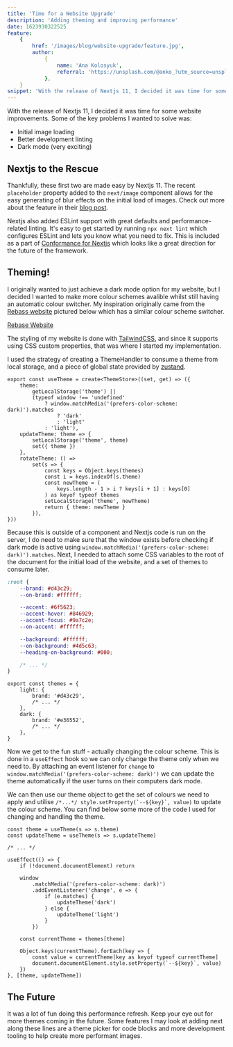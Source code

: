 ```yaml
---
title: 'Time for a Website Upgrade'
description: 'Adding theming and improving performance'
date: 1623930322525
feature:
    {
        href: '/images/blog/website-upgrade/feature.jpg',
        author:
            {
                name: 'Ana Kolosyuk',
                referral: 'https://unsplash.com/@anko_?utm_source=unsplash&utm_medium=referral&utm_content=creditCopyText',
            },
    }
snippet: 'With the release of Nextjs 11, I decided it was time for some website improvements. Some of the key problems I wanted to solve was...Thankfully, these first two are made easy by Nextjs 11. The recent placeholder property added to the next/image component...'
---
```


With the release of Nextjs 11, I decided it was time for some website improvements.
Some of the key problems I wanted to solve was:

-   Initial image loading
-   Better development linting
-   Dark mode (very exciting)

## Nextjs to the Rescue

Thankfully, these first two are made easy by Nextjs 11. The recent `placeholder` property
added to the `next/image` component allows for the easy generating of blur effects on the
initial load of images. Check out more about the feature in their [blog post](https://nextjs.org/blog/next-11#image-placeholders).

Nextjs also added ESLint support with great defaults and performance-related linting.
It's easy to get started by running `npx next lint` which configures ESLint and lets you know
what you need to fix. This is included as a part of [Conformance for Nextjs](https://nextjs.org/blog/next-11#conformance)
which looks like a great direction for the future of the framework.

## Theming!

I originally wanted to just achieve a dark mode option for my website, but I decided
I wanted to make more colour schemes avalible whilst still having an automatic colour switcher.
My inspiration originally came from the [Rebass website](https://rebassjs.org/) pictured below which
has a similar colour scheme switcher.

[Rebase Website](/images/blog/website-upgrade/rebassjs.png)

The styling of my website is done with [TailwindCSS](https://tailwindcss.com/), and since it supports using CSS custom properties, that
was where I started my implementation.

I used the strategy of creating a ThemeHandler to consume a theme from local storage, and a piece of global state
provided by [zustand](https://github.com/pmndrs/zustand).

```tsx
export const useTheme = create<ThemeStore>((set, get) => ({
    theme:
        getLocalStorage('theme') ||
        (typeof window !== 'undefined'
            ? window.matchMedia('(prefers-color-scheme: dark)').matches
                ? 'dark'
                : 'light'
            : 'light'),
    updateTheme: theme => {
        setLocalStorage('theme', theme)
        set({ theme })
    },
    rotateTheme: () =>
        set(s => {
            const keys = Object.keys(themes)
            const i = keys.indexOf(s.theme)
            const newTheme = (
                keys.length - 1 > i ? keys[i + 1] : keys[0]
            ) as keyof typeof themes
            setLocalStorage('theme', newTheme)
            return { theme: newTheme }
        }),
}))
```

Because this is outside of a component and Nextjs code is run on the server, I do need to make sure that
the window exists before checking if dark mode is active using `window.matchMedia('(prefers-color-scheme: dark)').matches`. Next, I
needed to attach some CSS variables to the root of the document for the initial load of the website,
and a set of themes to consume later.

```css
:root {
    --brand: #d43c29;
    --on-brand: #ffffff;

    --accent: #6f5623;
    --accent-hover: #846929;
    --accent-focus: #9a7c2e;
    --on-accent: #ffffff;

    --background: #ffffff;
    --on-background: #4d5c63;
    --heading-on-background: #000;

    /* ... */
}
```

```tsx
export const themes = {
    light: {
        brand: '#d43c29',
        /* ... */
    },
    dark: {
        brand: '#e36552',
        /* ... */
    },
}
```

Now we get to the fun stuff - actually changing the colour scheme. This is done in a `useEffect` hook
so we can only change the theme only when we need to. By attaching an event listener for `change`
to `window.matchMedia('(prefers-color-scheme: dark)')` we can update the theme automatically if the user
turns on their computers dark mode.

We can then use our theme object to get the set of colours we need to apply and utilise `` /*...*/ style.setProperty(`--${key}`, value) ``
to update the colour scheme. You can find below some more of the code I used for changing and handling the theme.

```tsx
const theme = useTheme(s => s.theme)
const updateTheme = useTheme(s => s.updateTheme)

/* ... */

useEffect(() => {
    if (!document.documentElement) return

    window
        .matchMedia('(prefers-color-scheme: dark)')
        .addEventListener('change', e => {
            if (e.matches) {
                updateTheme('dark')
            } else {
                updateTheme('light')
            }
        })

    const currentTheme = themes[theme]

    Object.keys(currentTheme).forEach(key => {
        const value = currentTheme[key as keyof typeof currentTheme]
        document.documentElement.style.setProperty(`--${key}`, value)
    })
}, [theme, updateTheme])
```

## The Future

It was a lot of fun doing this performance refresh. Keep your eye out
for more themes coming in the future. Some features I may look at adding next
along these lines are a theme picker for code blocks and more development tooling to
help create more performant images.
